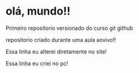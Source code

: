 # olá, mundo!!
 Primeiro repositorio versionado do curso git github

 repositorio criado durante uma aula aovivo!!

Essa linha eu alterei diretamente no site!

Essa linha eu criei no pc!